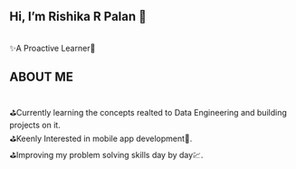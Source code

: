 ## Hi, I’m Rishika R Palan 👋
</br>✨A Proactive Learner🎇
<br/>
<h2>ABOUT ME</h2>
<br/>⛳Currently learning the concepts realted to Data Engineering and building projects on it.
<br/>⛳Keenly Interested in mobile app development📱.
<br/>⛳Improving my problem solving skills day by day💹.




